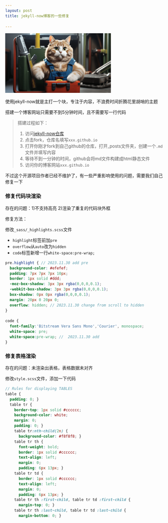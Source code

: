```yaml
---
layout: post
title: jekyll-now博客的一些修复

---
```


<img src="../images/124388790_0_final.png" alt="124388790_0_final" style="zoom:33%;" />

使用jekyll-now就是主打一个块，专注于内容，不浪费时间折腾花里胡哨的主题

搭建一个博客网站只需要不到5分钟时间，且不需要写一行代码

> 搭建过程如下：
>
> 1. 访问[jekyll-now仓库](https://github.com/barryclark/jekyll-now)
> 2. 点击fork，仓库名填写`xxx.github.io`
> 3. 打开你刚才fork到自己github的仓库，打开_posts文件夹，创建一个`.md`文件并填写内容
> 4. 等待不到一分钟的时间，github会将md文件构建成html静态文件
> 5. 访问你的博客网站`xxx.github.io`



不过这个开源项目作者已经不维护了，有一些严重影响使用的问题，需要我们自己修复一下

### 修复代码块渲染

存在的问题：1)不支持高亮 2)渲染了重复的代码块外框

修复方法：

修改`_sass/_highlights.scss`文件

- `highlight`标签前加`pre`
- `overflow`从`auto`改为`hidden`
- `code`标签新增一行`white-space:pre-wrap; `

```scss
pre.highlight { // 2023.11.30 add pre
  background-color: #efefef;
  padding: 7px 7px 7px 10px;
  border: 1px solid #ddd;
  -moz-box-shadow: 3px 3px rgba(0,0,0,0.1);
  -webkit-box-shadow: 3px 3px rgba(0,0,0,0.1);
  box-shadow: 0px 0px rgba(0,0,0,0.1);
  margin: 20px 0 20px 0;
  overflow: hidden; // 2023.11.30 change from scroll to hidden
}

code {
  font-family:'Bitstream Vera Sans Mono','Courier', monospace;
  white-space: pre;
  white-space:pre-wrap; //  2023.11.30 add
}
```



### 修复表格渲染

存在的问题：未渲染出表格，表格数据未对齐

修改`style.scss`文件，添加一下代码

```scss
// Rules for displaying TABLES
table {
  padding: 0; }
  table tr {
    border-top: 1px solid #cccccc;
    background-color: white;
    margin: 0;
    padding: 0; }
    table tr:nth-child(2n) {
      background-color: #f8f8f8; }
    table tr th {
      font-weight: bold;
      border: 1px solid #cccccc;
      text-align: left;
      margin: 0;
      padding: 6px 13px; }
    table tr td {
      border: 1px solid #cccccc;
      text-align: left;
      margin: 0;
      padding: 6px 13px; }
    table tr th :first-child, table tr td :first-child {
      margin-top: 0; }
    table tr th :last-child, table tr td :last-child {
      margin-bottom: 0; }
```

